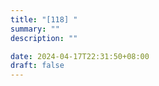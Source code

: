 ```yaml
---
title: "[118] "
summary: ""
description: ""

date: 2024-04-17T22:31:50+08:00
draft: false
---
```




